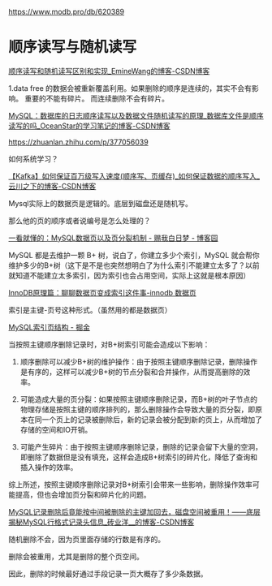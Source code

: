 https://www.modb.pro/db/620389

# 顺序读写与随机读写

[顺序读写和随机读写区别和实现_EmineWang的博客-CSDN博客](https://blog.csdn.net/a718515028/article/details/121091699)

1.data free 的数据会被重新覆盖利用。如果删除的顺序是连续的，其实不会有影响。
重要的不能有碎片。
而连续删除不会有碎片。

[MySQL：数据库的日志顺序读写以及数据文件随机读写的原理_数据库文件是顺序读写的吗_OceanStar的学习笔记的博客-CSDN博客](https://blog.csdn.net/zhizhengguan/article/details/122063440)

https://zhuanlan.zhihu.com/p/377056039

如何系统学习？

[【Kafka】如何保证百万级写入速度(顺序写、页缓存)_如何保证数据的顺序写入_云川之下的博客-CSDN博客](https://blog.csdn.net/m0_45406092/article/details/119659133)

Mysql实际上的数据页是逻辑的。底层到磁盘还是随机写。

那么他的页的顺序或者说编号是怎么处理的？

[一看就懂的：MySQL数据页以及页分裂机制 - 赐我白日梦 - 博客园](https://www.cnblogs.com/zhuchangwu/p/14041410.html)

MySQL 都是去维护一颗 B+ 树，说白了，你建立多少个索引，MySQL 就会帮你维护多少的B+树（这下是不是也突然想明白了为什么索引不能建立太多了？以前就知道不能建立太多索引，因为索引也会占用空间，实际上这就是根本原因）

[InnoDB原理篇：聊聊数据页变成索引这件事-innodb 数据页](https://www.51cto.com/article/702315.html)

索引是主键-页号这种形式。（虽然用的都是数据页）

[MySQL索引页结构 - 掘金](https://juejin.cn/post/7068917155604987941)



当按照主键顺序删除记录时，对B+树索引可能会造成以下影响：

1. 顺序删除可以减少B+树的维护操作：由于按照主键顺序删除记录，删除操作是有序的，这样可以减少B+树的节点分裂和合并操作，从而提高删除的效率。

2. 可能造成大量的页分裂：如果按照主键顺序删除记录，而B+树的叶子节点的物理存储是按照主键的顺序排列的，那么删除操作会导致大量的页分裂，即原本在同一个页上的记录被删除后，新的记录会被分配到新的页上，从而增加了存储的空间和IO开销。

3. 可能产生碎片：由于按照主键顺序删除记录，删除的记录会留下大量的空洞，即删除了数据但是没有填充，这样会造成B+树索引的碎片化，降低了查询和插入操作的效率。

综上所述，按照主键顺序删除记录对B+树索引会带来一些影响，删除操作效率可能提高，但也会增加页分裂和碎片化的问题。

[MySQL记录删除后竟能按中间被删除的主键加回去，磁盘空间被重用！——底层揭秘MySQL行格式记录头信息_砖业洋__的博客-CSDN博客](https://blog.csdn.net/qq_34115899/article/details/117903464)

随机删除不会，因为页里面存储的行数是有序的。

删除会被重用，尤其是删除的整个页空间。

因此，删除的时候最好通过手段记录一页大概存了多少条数据。
